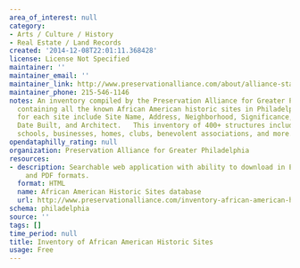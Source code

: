 ```yaml
---
area_of_interest: null
category:
- Arts / Culture / History
- Real Estate / Land Records
created: '2014-12-08T22:01:11.368428'
license: License Not Specified
maintainer: ''
maintainer_email: ''
maintainer_link: http://www.preservationalliance.com/about/alliance-staff/
maintainer_phone: 215-546-1146
notes: An inventory compiled by the Preservation Alliance for Greater Philadelphia
  containing all the known African American historic sites in Philadelphia. Data fields
  for each site include Site Name, Address, Neighborhood, Significance, Site Type,
  Date Built, and Architect.   This inventory of 400+ structures includes churches,
  schools, businesses, homes, clubs, benevolent associations, and more.
opendataphilly_rating: null
organization: Preservation Alliance for Greater Philadelphia
resources:
- description: Searchable web application with ability to download in Excel, CSV,
    and PDF formats.
  format: HTML
  name: African American Historic Sites database
  url: http://www.preservationalliance.com/inventory-african-american-historic-sites/
schema: philadelphia
source: ''
tags: []
time_period: null
title: Inventory of African American Historic Sites
usage: Free
---
```

